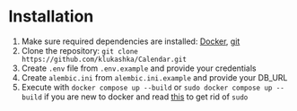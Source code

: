 # Installation

1. Make sure required dependencies are installed: [Docker](https://docs.docker.com/engine/install/), [git](https://github.com/git-guides/install-git)
2. Clone the repository: `git clone https://github.com/klukashka/Calendar.git`
3. Create `.env` file from `.env.example` and provide your credentials
4. Create `alembic.ini` from `alembic.ini.example` and provide your DB_URL
5. Execute with `docker compose up --build` or `sudo docker compose up --build` 
if you are new to docker and read [this](https://docs.docker.com/engine/install/linux-postinstall/) to 
get rid of `sudo`